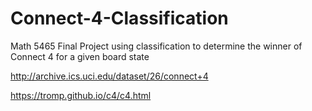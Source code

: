 # Connect-4-Classification
Math 5465 Final Project using classification to determine the winner of Connect 4 for a given board state

http://archive.ics.uci.edu/dataset/26/connect+4

https://tromp.github.io/c4/c4.html
